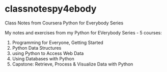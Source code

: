 # classnotespy4ebody
Class Notes from Coursera Python for Everybody Series

My notes and exercises from my Python for EVerybody Series - 5 courses:

1) Programming for Everyone, Getting Started 
2) Python Data Structures
3) using Python to Access Web Data
4) Using Databases with Python
5) Capstone: Retrieve, Process & Visualize Data with Python
